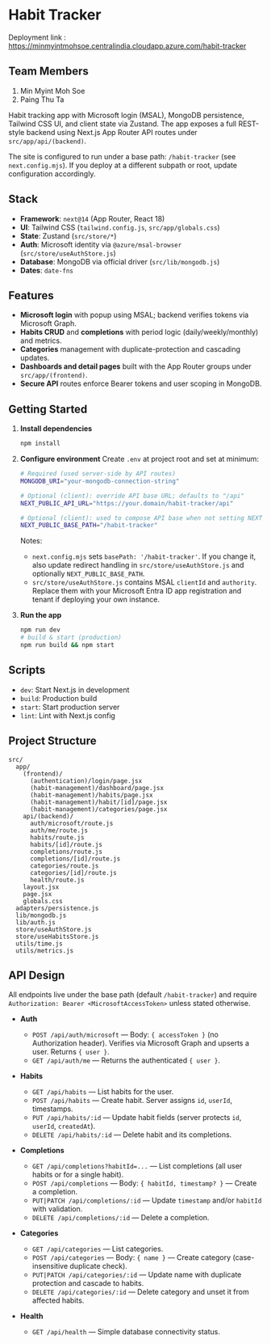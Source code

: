 # Habit Tracker

Deployment link : https://minmyintmohsoe.centralindia.cloudapp.azure.com/habit-tracker

## Team Members 

1. Min Myint Moh Soe
2. Paing Thu Ta

Habit tracking app with Microsoft login (MSAL), MongoDB persistence, Tailwind CSS UI, and client state via Zustand. The app exposes a full REST-style backend using Next.js App Router API routes under `src/app/api/(backend)`.

The site is configured to run under a base path: `/habit-tracker` (see `next.config.mjs`). If you deploy at a different subpath or root, update configuration accordingly.

## Stack

- **Framework**: `next@14` (App Router, React 18)
- **UI**: Tailwind CSS (`tailwind.config.js`, `src/app/globals.css`)
- **State**: Zustand (`src/store/*`)
- **Auth**: Microsoft identity via `@azure/msal-browser` (`src/store/useAuthStore.js`)
- **Database**: MongoDB via official driver (`src/lib/mongodb.js`)
- **Dates**: `date-fns`

## Features

- **Microsoft login** with popup using MSAL; backend verifies tokens via Microsoft Graph.
- **Habits CRUD** and **completions** with period logic (daily/weekly/monthly) and metrics.
- **Categories** management with duplicate-protection and cascading updates.
- **Dashboards and detail pages** built with the App Router groups under `src/app/(frontend)`.
- **Secure API** routes enforce Bearer tokens and user scoping in MongoDB.

## Getting Started

1. **Install dependencies**

   ```bash
   npm install
   ```
2. **Configure environment**
   Create `.env` at project root and set at minimum:

   ```bash
   # Required (used server-side by API routes)
   MONGODB_URI="your-mongodb-connection-string"

   # Optional (client): override API base URL; defaults to "/api"
   NEXT_PUBLIC_API_URL="https://your.domain/habit-tracker/api"

   # Optional (client): used to compose API base when not setting NEXT_PUBLIC_API_URL
   NEXT_PUBLIC_BASE_PATH="/habit-tracker"
   ```

   Notes:

   - `next.config.mjs` sets `basePath: '/habit-tracker'`. If you change it, also update redirect handling in `src/store/useAuthStore.js` and optionally `NEXT_PUBLIC_BASE_PATH`.
   - `src/store/useAuthStore.js` contains MSAL `clientId` and `authority`. Replace them with your Microsoft Entra ID app registration and tenant if deploying your own instance.
3. **Run the app**

   ```bash
   npm run dev
   # build & start (production)
   npm run build && npm start
   ```

## Scripts

- `dev`: Start Next.js in development
- `build`: Production build
- `start`: Start production server
- `lint`: Lint with Next.js config

## Project Structure

```text
src/
  app/
    (frontend)/
      (authentication)/login/page.jsx
      (habit-management)/dashboard/page.jsx
      (habit-management)/habits/page.jsx
      (habit-management)/habit/[id]/page.jsx
      (habit-management)/categories/page.jsx
    api/(backend)/
      auth/microsoft/route.js
      auth/me/route.js
      habits/route.js
      habits/[id]/route.js
      completions/route.js
      completions/[id]/route.js
      categories/route.js
      categories/[id]/route.js
      health/route.js
    layout.jsx
    page.jsx
    globals.css
  adapters/persistence.js   
  lib/mongodb.js  
  lib/auth.js   
  store/useAuthStore.js   
  store/useHabitsStore.js   
  utils/time.js                 
  utils/metrics.js           
```

## API Design

All endpoints live under the base path (default `/habit-tracker`) and require `Authorization: Bearer <MicrosoftAccessToken>` unless stated otherwise.

- **Auth**

  - `POST /api/auth/microsoft` — Body: `{ accessToken }` (no Authorization header). Verifies via Microsoft Graph and upserts a user. Returns `{ user }`.
  - `GET /api/auth/me` — Returns the authenticated `{ user }`.
- **Habits**

  - `GET /api/habits` — List habits for the user.
  - `POST /api/habits` — Create habit. Server assigns `id`, `userId`, timestamps.
  - `PUT /api/habits/:id` — Update habit fields (server protects `id`, `userId`, `createdAt`).
  - `DELETE /api/habits/:id` — Delete habit and its completions.
- **Completions**

  - `GET /api/completions?habitId=...` — List completions (all user habits or for a single habit).
  - `POST /api/completions` — Body: `{ habitId, timestamp? }` — Create a completion.
  - `PUT|PATCH /api/completions/:id` — Update `timestamp` and/or `habitId` with validation.
  - `DELETE /api/completions/:id` — Delete a completion.
- **Categories**

  - `GET /api/categories` — List categories.
  - `POST /api/categories` — Body: `{ name }` — Create category (case-insensitive duplicate check).
  - `PUT|PATCH /api/categories/:id` — Update name with duplicate protection and cascade to habits.
  - `DELETE /api/categories/:id` — Delete category and unset it from affected habits.
- **Health**

  - `GET /api/health` — Simple database connectivity status.
